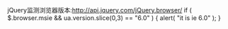 jQuery监测浏览器版本:http://api.jquery.com/jQuery.browser/
if ( $.browser.msie && ua.version.slice(0,3) == "6.0" ) {
	  alert( "it is ie 6.0" );
}

